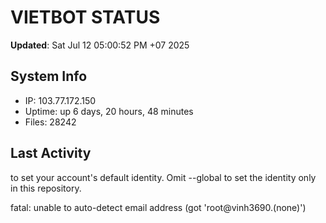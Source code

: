 # VIETBOT STATUS
**Updated**: Sat Jul 12 05:00:52 PM +07 2025

## System Info
- IP: 103.77.172.150
- Uptime: up 6 days, 20 hours, 48 minutes
- Files: 28242

## Last Activity

to set your account's default identity.
Omit --global to set the identity only in this repository.

fatal: unable to auto-detect email address (got 'root@vinh3690.(none)')
